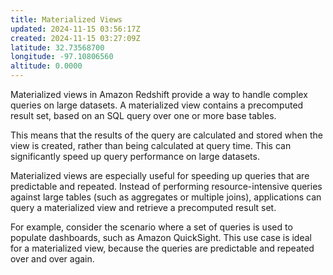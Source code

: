 ```yaml
---
title: Materialized Views
updated: 2024-11-15 03:56:17Z
created: 2024-11-15 03:27:09Z
latitude: 32.73568700
longitude: -97.10806560
altitude: 0.0000
---
```


Materialized views in Amazon Redshift provide a way to handle complex queries on large datasets. A materialized view contains a precomputed result set, based on an SQL query over one or more base tables. 

This means that the results of the query are calculated and stored when the view is created, rather than being calculated at query time. This can significantly speed up query performance on large datasets.

Materialized views are especially useful for speeding up queries that are predictable and repeated. Instead of performing resource-intensive queries against large tables (such as aggregates or multiple joins), applications can query a materialized view and retrieve a precomputed result set. 

For example, consider the scenario where a set of queries is used to populate dashboards, such as Amazon QuickSight. This use case is ideal for a materialized view, because the queries are predictable and repeated over and over again.